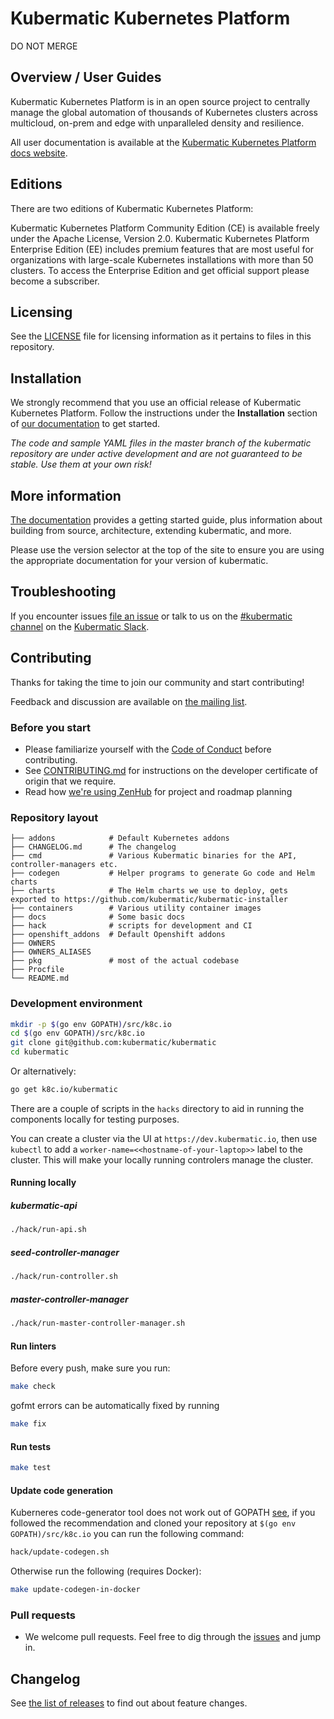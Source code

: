# Kubermatic Kubernetes Platform

DO NOT MERGE

## Overview / User Guides

Kubermatic Kubernetes Platform is in an open source project to centrally manage the global automation of thousands of Kubernetes clusters across multicloud, on-prem and edge with unparalleled density and resilience.

All user documentation is available at the [Kubermatic Kubernetes Platform docs website][21].

## Editions
There are two editions of Kubermatic Kubernetes Platform:

Kubermatic Kubernetes Platform Community Edition (CE) is available freely under the Apache License, Version 2.0.
Kubermatic Kubernetes Platform Enterprise Edition (EE) includes premium features that are most useful for organizations with large-scale Kubernetes installations with more than 50 clusters. To access the Enterprise Edition and get official support please become a subscriber.

## Licensing
See the [LICENSE](LICENSE) file for licensing information as it pertains to files in this repository.

## Installation

We strongly recommend that you use an official release of Kubermatic Kubernetes Platform. Follow the instructions under the **Installation** section of [our documentation][21] to get started.

_The code and sample YAML files in the master branch of the kubermatic repository are under active development and are not guaranteed to be stable. Use them at your own risk!_

## More information

[The documentation][21] provides a getting started guide, plus information about building from source, architecture, extending kubermatic, and more.

Please use the version selector at the top of the site to ensure you are using the appropriate documentation for your version of kubermatic.

## Troubleshooting

If you encounter issues [file an issue][1] or talk to us on the [#kubermatic channel][12] on the [Kubermatic Slack][15].

## Contributing

Thanks for taking the time to join our community and start contributing!

Feedback and discussion are available on [the mailing list][11].

### Before you start

* Please familiarize yourself with the [Code of Conduct][4] before contributing.
* See [CONTRIBUTING.md][2] for instructions on the developer certificate of origin that we require.
* Read how [we're using ZenHub][13] for project and roadmap planning

### Repository layout

```
├── addons            # Default Kubernetes addons
├── CHANGELOG.md      # The changelog
├── cmd               # Various Kubermatic binaries for the API, controller-managers etc.
├── codegen           # Helper programs to generate Go code and Helm charts
├── charts            # The Helm charts we use to deploy, gets exported to https://github.com/kubermatic/kubermatic-installer
├── containers        # Various utility container images
├── docs              # Some basic docs
├── hack              # scripts for development and CI
├── openshift_addons  # Default Openshift addons
├── OWNERS
├── OWNERS_ALIASES
├── pkg               # most of the actual codebase
├── Procfile
└── README.md
```

### Development environment

```bash
mkdir -p $(go env GOPATH)/src/k8c.io
cd $(go env GOPATH)/src/k8c.io
git clone git@github.com:kubermatic/kubermatic
cd kubermatic
```

Or alternatively:

```bash
go get k8c.io/kubermatic
```

There are a couple of scripts in the `hacks` directory to aid in running the components locally
for testing purposes.

You can create a cluster via the UI at `https://dev.kubermatic.io`, then use `kubectl` to add a
`worker-name=<<hostname-of-your-laptop>>` label to the cluster. This will make your locally
running controlers manage the cluster.

#### Running locally

##### kubermatic-api

```bash
./hack/run-api.sh
```

##### seed-controller-manager

```bash
./hack/run-controller.sh
```

##### master-controller-manager

```bash
./hack/run-master-controller-manager.sh
```

#### Run linters

Before every push, make sure you run:

```bash
make check
```

gofmt errors can be automatically fixed by running

```bash
make fix
```

#### Run tests

```bash
make test
```

#### Update code generation

Kuberneres code-generator tool does not work out of GOPATH
[see](https://github.com/kubernetes/kubernetes/issues/86753), if you followed
the recommendation and cloned your repository at `$(go env GOPATH)/src/k8c.io`
you can run the following command:

```bash
hack/update-codegen.sh
```

Otherwise run the following (requires Docker):

```bash
make update-codegen-in-docker
```

### Pull requests

* We welcome pull requests. Feel free to dig through the [issues][1] and jump in.

## Changelog

See [the list of releases][3] to find out about feature changes.

[1]: https://github.com/kubermatic/kubermatic/issues
[2]: https://github.com/kubermatic/kubermatic/blob/master/CONTRIBUTING.md
[3]: https://github.com/kubermatic/kubermatic/releases
[4]: https://github.com/kubermatic/kubermatic/blob/master/CODE_OF_CONDUCT.md

[11]: https://groups.google.com/forum/#!forum/kubermatic-dev
[12]: https://kubermatic.slack.com/messages/kubermatic
[13]: https://github.com/kubermatic/kubermatic/blob/master/Zenhub.md
[15]: http://slack.kubermatic.io/

[21]: https://docs.kubermatic.com/kubermatic/
